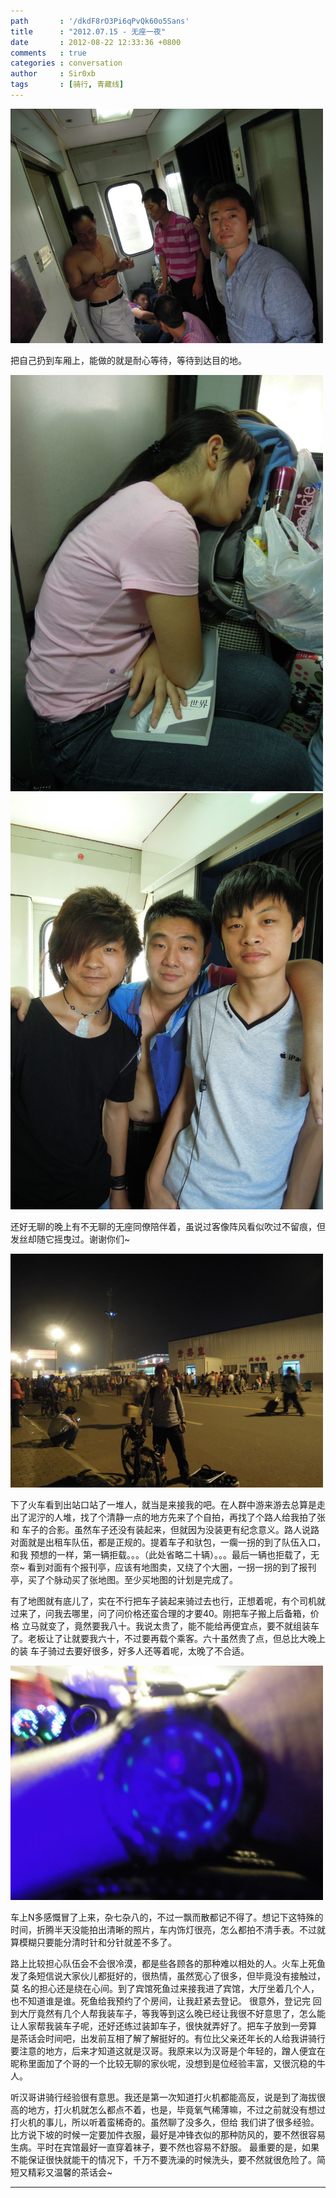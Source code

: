 ```yaml
---
path       : '/dkdF8rO3Pi6qPvQk60o5Sans'
title      : "2012.07.15 - 无座一夜"
date       : 2012-08-22 12:33:36 +0800
comments   : true
categories : conversation
author     : Sir0xb
tags       : [骑行, 青藏线]
---
```


<img src="/images/2012/2012-08-22-123336-1.jpg" width="500" />

把自己扔到车厢上，能做的就是耐心等待，等待到达目的地。

<!--more-->

<img src="/images/2012/2012-08-22-123336-2.jpg" width="500" />

<img src="/images/2012/2012-08-22-123336-3.jpg" width="500" />

还好无聊的晚上有不无聊的无座同僚陪伴着，虽说过客像阵风看似吹过不留痕，但发丝却随它摇曳过。谢谢你们~

<img src="/images/2012/2012-08-22-123336-4.jpg" width="500" />

下了火车看到出站口站了一堆人，就当是来接我的吧。在人群中游来游去总算是走出了泥泞的人堆，找了个清静一点的地方先来了个自拍，再找了个路人给我拍了张和 车子的合影。虽然车子还没有装起来，但就因为没装更有纪念意义。路人说路对面就是出租车队伍，都是正规的。提着车子和驮包，一瘸一拐的到了队伍入口，和我 预想的一样，第一辆拒载。。。（此处省略二十辆）。。。最后一辆也拒载了，无奈~
看到对面有个报刊亭，应该有地图卖，又绕了个大圈，一拐一拐的到了报刊亭，买了个脉动买了张地图。至少买地图的计划是完成了。

有了地图就有底儿了，实在不行把车子装起来骑过去也行，正想着呢，有个司机就过来了，问我去哪里，问了问价格还蛮合理的才要40。刚把车子搬上后备箱，价格 立马就变了，竟然要我八十。我说太贵了，能不能给再便宜点，要不就组装车了。老板让了让就要我六十，不过要再载个乘客。六十虽然贵了点，但总比大晚上的装 车子骑过去要好很多，好多人还等着呢，太晚了不合适。

<img src="/images/2012/2012-08-22-123336-5.jpg" width="500" />

车上N多感慨冒了上来，杂七杂八的，不过一飘而散都记不得了。想记下这特殊的时间，折腾半天没能拍出清晰的照片，车内饰灯很亮，怎么都拍不清手表。不过就算模糊只要能分清时针和分针就差不多了。

路上比较担心队伍会不会很冷漠，都是些各顾各的那种难以相处的人。火车上死鱼发了条短信说大家伙儿都挺好的，很热情，虽然宽心了很多，但毕竟没有接触过，莫 名的担心还是绕在心间。到了宾馆死鱼过来接我进了宾馆，大厅坐着几个人，也不知道谁是谁。死鱼给我预约了个房间，让我赶紧去登记。
很意外，登记完 回到大厅竟然有几个人帮我装车子，等我等到这么晚已经让我很不好意思了，怎么能让人家帮我装车子呢，还好还练过装卸车子，很快就弄好了。把车子放到一旁算 是茶话会时间吧，出发前互相了解了解挺好的。有位比父亲还年长的人给我讲骑行要注意的地方，后来才知道这就是汉哥。我原来以为汉哥是个年轻的，蹭人便宜在 昵称里面加了个哥的一个比较无聊的家伙呢，没想到是位经验丰富，又很沉稳的牛人。

听汉哥讲骑行经验很有意思。我还是第一次知道打火机都能高反，说是到了海拔很高的地方，打火机就怎么都点不着，也是，毕竟氧气稀薄嘛，不过之前就没有想过打火机的事儿，所以听着蛮稀奇的。虽然聊了没多久，但给 我们讲了很多经验。比方说下坡的时候一定要加件衣服，最好是冲锋衣似的那种防风的，要不然很容易生病。平时在宾馆最好一直穿着袜子，要不然也容易不舒服。 最重要的是，如果不能保证很快就能干的情况下，千万不要洗澡的时候洗头，要不然就很危险了。简短又精彩又温馨的茶话会~

***
